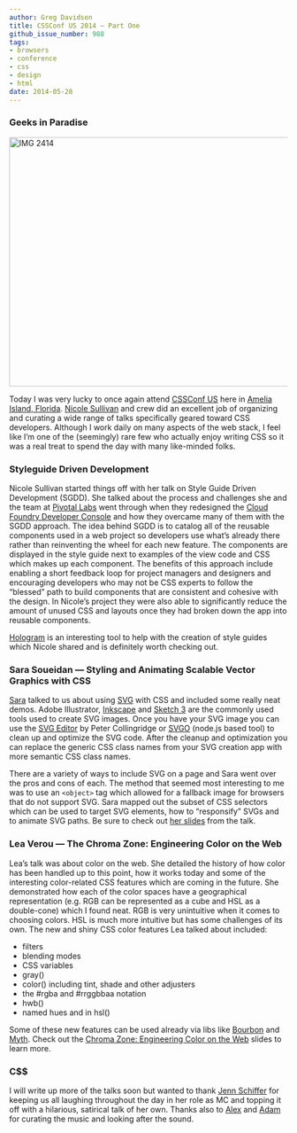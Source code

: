 ```yaml
---
author: Greg Davidson
title: CSSConf US 2014 — Part One
github_issue_number: 988
tags:
- browsers
- conference
- css
- design
- html
date: 2014-05-28
---
```


### Geeks in Paradise

<img alt="IMG 2414" border="0" height="450" src="/blog/2014/05/cssconf-us-2014-part-one/image-0.jpeg" title="IMG_2414.jpg" width="600"/>

Today I was very lucky to once again attend [CSSConf US](https://2014.cssconf.com/) here in [Amelia Island, Florida](https://maps.app.goo.gl/VCRCDbanvNCzCS3a8). [Nicole Sullivan](http://www.stubbornella.org/content/) and crew did an excellent job of organizing and curating a wide range of talks specifically geared toward CSS developers. Although I work daily on many aspects of the web stack, I feel like I’m one of the (seemingly) rare few who actually enjoy writing CSS so it was a real treat to spend the day with many like-minded folks.

### Styleguide Driven Development

Nicole Sullivan started things off with her talk on Style Guide Driven Development (SGDD). She talked about the process and challenges she and the team at [Pivotal Labs](https://pivotal.io/labs) went through when they redesigned the [Cloud Foundry Developer Console](https://docs.cloudfoundry.org/devguide/) and how they overcame many of them with the SGDD approach. The idea behind SGDD is to catalog all of the reusable components used in a web project so developers use what’s already there rather than reinventing the wheel for each new feature. The components are displayed in the style guide next to examples of the view code and CSS which makes up each component. The benefits of this approach include enabling a short feedback loop for project managers and designers and encouraging developers who may not be CSS experts to follow the “blessed” path to build components that are consistent and cohesive with the design. In Nicole’s project they were also able to significantly reduce the amount of unused CSS and layouts once they had broken down the app into reusable components.

[Hologram](http://trulia.github.io/hologram/) is an interesting tool to help with the creation of style guides which Nicole shared and is definitely worth checking out.

### Sara Soueidan — Styling and Animating Scalable Vector Graphics with CSS

[Sara](http://sarasoueidan.com/) talked to us about using [SVG](https://en.wikipedia.org/wiki/Scalable_Vector_Graphics) with CSS and included some really neat demos. Adobe Illustrator, [Inkscape](https://inkscape.org/en/) and [Sketch 3](https://bohemiancoding.com/sketch/) are the commonly used tools used to create SVG images. Once you have your SVG image you can use the [SVG Editor](https://web.archive.org/web/20150218125407/http://petercollingridge.appspot.com/svg-editor) by Peter Collingridge or [SVGO](https://github.com/svg/svgo) (node.js based tool) to clean up and optimize the SVG code. After the cleanup and optimization you can replace the generic CSS class names from your SVG creation app with more semantic CSS class names.

There are a variety of ways to include SVG on a page and Sara went over the pros and cons of each. The method that seemed most interesting to me was to use an `<object>` tag which allowed for a fallback image for browsers that do not support SVG. Sara mapped out the subset of CSS selectors which can be used to target SVG elements, how to “responsify” SVGs and to animate SVG paths. Be sure to check out [her slides](https://docs.google.com/presentation/d/1Iuvf3saPCJepVJBDNNDSmSsA0_rwtRYehSmmSSLYFVQ/present#slide=id.p) from the talk.

### Lea Verou — The Chroma Zone: Engineering Color on the Web

Lea’s talk was about color on the web. She detailed the history of how color has been handled up to this point, how it works today and some of the interesting color-related CSS features which are coming in the future. She demonstrated how each of the color spaces have a geographical representation (e.g. RGB can be represented as a cube and HSL as a double-cone) which I found neat. RGB is very unintuitive when it comes to choosing colors. HSL is much more intuitive but has some challenges of its own. The new and shiny CSS color features Lea talked about included:

- filters
- blending modes
- CSS variables
- gray()
- color() including tint, shade and other adjusters
- the #rgba and #rrggbbaa notation
- hwb()
- named hues and <angle> in hsl()

Some of these new features can be used already via libs like [Bourbon](https://www.bourbon.io/) and [Myth](http://www.myth.io/). Check out the [Chroma Zone: Engineering Color on the Web](http://leaverou.github.io/chroma-zone/) slides to learn more.

### C\$\$

I will write up more of the talks soon but wanted to thank [Jenn Schiffer](https://web.archive.org/web/20140207090237/http://madeby.jennschiffer.com/) for keeping us all laughing throughout the day in her role as MC and topping it off with a hilarious, satirical talk of her own. Thanks also to [Alex](https://alexsexton.com/) and [Adam](http://ajpiano.com/) for curating the music and looking after the sound.
